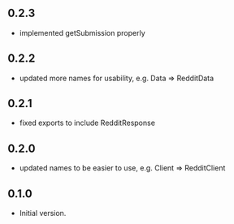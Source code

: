 ## 0.2.3

- implemented getSubmission properly

## 0.2.2

- updated more names for usability, e.g. Data => RedditData

## 0.2.1

- fixed exports to include RedditResponse

## 0.2.0

- updated names to be easier to use, e.g. Client => RedditClient

## 0.1.0

- Initial version.
